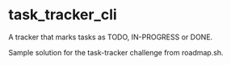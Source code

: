# task_tracker_cli
A tracker that marks tasks as TODO, IN-PROGRESS or DONE.

Sample solution for the task-tracker challenge from roadmap.sh.
